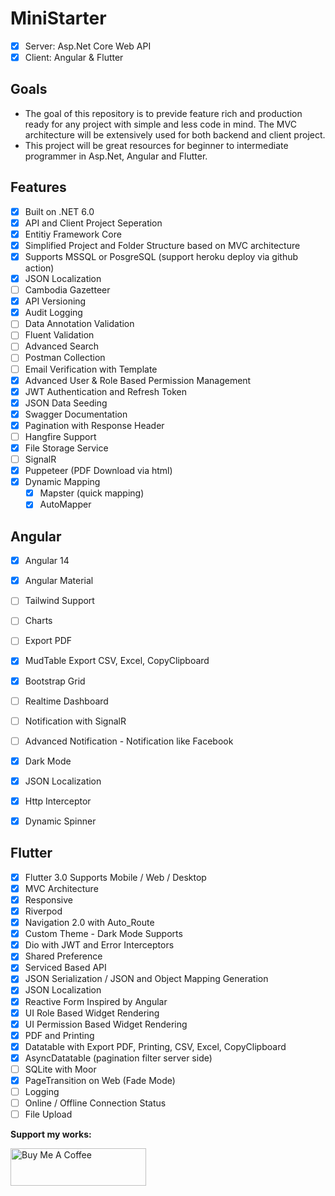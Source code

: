 # MiniStarter
 - [x] Server: Asp.Net Core Web API
 - [x] Client: Angular & Flutter

## Goals

- The goal of this repository is to previde feature rich and production ready for any project with simple and less code in mind. The MVC architecture will be extensively used for both backend and client project. 
- This project will be great resources for beginner to intermediate programmer in Asp.Net, Angular and Flutter.

## Features

- [x] Built on .NET 6.0
- [x] API and Client Project Seperation
- [x] Entitiy Framework Core
- [x] Simplified Project and Folder Structure based on MVC architecture
- [x] Supports MSSQL or PosgreSQL (support heroku deploy via github action)
- [x] JSON Localization
- [ ] Cambodia Gazetteer
- [X] API Versioning
- [x] Audit Logging
- [ ] Data Annotation Validation
- [ ] Fluent Validation
- [ ] Advanced Search
- [ ] Postman Collection
- [ ] Email Verification with Template
- [x] Advanced User & Role Based Permission Management
- [x] JWT Authentication and Refresh Token
- [x] JSON Data Seeding
- [x] Swagger Documentation
- [x] Pagination with Response Header
- [ ] Hangfire Support
- [x] File Storage Service
- [ ] SignalR
- [x] Puppeteer (PDF Download via html)
- [x] Dynamic Mapping
  - [x] Mapster (quick mapping) 
  - [x] AutoMapper

## Angular 
- [x] Angular 14
- [x] Angular Material
- [ ] Tailwind Support
- [ ] Charts
- [ ] Export PDF
- [x] MudTable Export CSV, Excel, CopyClipboard
- [x] Bootstrap Grid
- [ ] Realtime Dashboard
- [ ] Notification with SignalR
- [ ] Advanced Notification - Notification like Facebook
- [x] Dark Mode
- [x] JSON Localization
- [x] Http Interceptor
- [x] Dynamic Spinner


## Flutter 
- [x] Flutter 3.0 Supports Mobile / Web / Desktop
- [x] MVC Architecture
- [x] Responsive
- [x] Riverpod
- [x] Navigation 2.0 with Auto_Route
- [x] Custom Theme - Dark Mode Supports
- [x] Dio with JWT and Error Interceptors
- [x] Shared Preference
- [x] Serviced Based API
- [x] JSON Serialization / JSON and Object Mapping Generation
- [x] JSON Localization
- [x] Reactive Form Inspired by Angular
- [x] UI Role Based Widget Rendering
- [x] UI Permission Based Widget Rendering
- [x] PDF and Printing
- [x] Datatable with Export PDF, Printing, CSV, Excel, CopyClipboard
- [x] AsyncDatatable (pagination filter server side)
- [ ] SQLite with Moor
- [x] PageTransition on Web (Fade Mode)
- [ ] Logging
- [ ] Online / Offline Connection Status
- [ ] File Upload

**Support my works:**

<a href="https://www.buymeacoffee.com/chhinsras" target="_blank"><img src="https://cdn.buymeacoffee.com/buttons/v2/default-yellow.png" alt="Buy Me A Coffee" style="height: 60px !important;width: 217px !important;" ></a>
